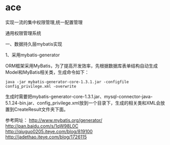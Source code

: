 ace
===

实现一流的集中权限管理,统一配置管理

通用权限管理系统

一、数据持久层mybatis实现

1、采用mybatis-generator

   ORM框架采用MyBatis，为了提高开发效率，先根据数据库表单结构自动生成Model和MyBatis相关类，生成命令如下：

   <code>java -jar mybatis-generator-core-1.3.1.jar -configfile config_privilege.xml -overwrite</code>

生成时需要把mybatis-generator-core-1.3.1.jar、mysql-connector-java-5.1.24-bin.jar、config_privilege.xml放到一个目录下，生成的相关类和XML会放置到CreateResult文件夹下面。

参考网址： http://www.mybatis.org/generator/ http://pan.baidu.com/s/1qW98L0C http://qiuguo0205.iteye.com/blog/819100 http://jadethao.iteye.com/blog/1726115
